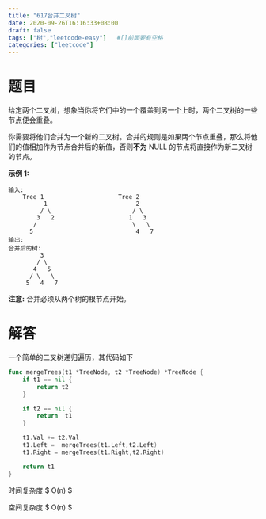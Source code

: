 ```yaml
---
title: "617合并二叉树"
date: 2020-09-26T16:16:33+08:00
draft: false 
tags: ["树","leetcode-easy"]   #[]前面要有空格
categories: ["leetcode"]
---
```


# 题目

给定两个二叉树，想象当你将它们中的一个覆盖到另一个上时，两个二叉树的一些节点便会重叠。<!--more-->

你需要将他们合并为一个新的二叉树。合并的规则是如果两个节点重叠，那么将他们的值相加作为节点合并后的新值，否则**不为** NULL 的节点将直接作为新二叉树的节点。

**示例 1:**

```
输入: 
	Tree 1                     Tree 2                  
          1                         2                             
         / \                       / \                            
        3   2                     1   3                        
       /                           \   \                      
      5                             4   7                  
输出: 
合并后的树:
	     3
	    / \
	   4   5
	  / \   \ 
	 5   4   7
```

**注意:** 合并必须从两个树的根节点开始。



# 解答

一个简单的二叉树递归遍历，其代码如下

```go
func mergeTrees(t1 *TreeNode, t2 *TreeNode) *TreeNode {
    if t1 == nil {
        return t2 
    }

    if t2 == nil {
        return  t1 
    }

    t1.Val += t2.Val
    t1.Left =  mergeTrees(t1.Left,t2.Left)
    t1.Right = mergeTrees(t1.Right,t2.Right)

    return t1 
}
```



时间复杂度 $ O(n) $  

空间复杂度 $ O(n) $  